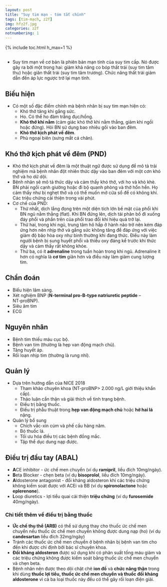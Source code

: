 ```yaml
---
layout: post
title: "Suy tim mạn - tóm tắt chính"
tags: [tim-mạch, z2f]
img: hfz2f.jpg
categories: z2f
notnumbering: 1
---
```


{% include toc.html h_max=1 %} 

##
- Suy tim mạn về cơ bản là phiên bản mạn tính của suy tim cấp. Nó được gây ra bởi một trong hai: giảm khả năng co bóp thất trái (suy tim tâm thu) hoặc giãn thất trái (suy tim tâm trương). Chức năng thất trái giảm dẫn đến áp lực ngược trở lại mạn tính.

## Biểu hiện
- Có một số đặc điểm chính mà bệnh nhân bị suy tim mạn hiện có:
	- Khó thở tăng khi gắng sức.
	- Ho. Có thể ho đàm trắng đục/hồng.
	- **Khó thở khi nằm** (cảm giác khó thở khi nằm thẳng, giảm khi ngồi hoặc đứng). Hỏi BN sử dụng bao nhiêu gối vào ban đêm.
	- **Khó thở kịch phát về đêm**.
	- Phù ngoại biên (sưng mắt cá chân).

## Khó thở kịch phát về đêm (PND)
- Khó thở kịch phát về đêm là một thuật ngữ được sử dụng để mô tả trải nghiệm mà bệnh nhân đột nhiên thức dậy vào ban đêm với một cơn khó thở và ho dữ dội.
- Bệnh nhân sẽ mô tả thức dậy và cảm thấy khó thở, với ho và khò khè. BN phải ngồi cạnh giường hoặc đi bộ quanh phòng và thở hổn hển. Họ cảm thấy như bị nghẹt thở và có thể muốn mở cửa sổ để có không khí. Các triệu chứng cải thiện trong vài phút.
- Cơ chế của PND:
	- Thứ nhất, dịch lắng đọng trên một diện tích lớn bề mặt của phổi khi BN ngủ nằm thẳng (flat). Khi BN đứng lên, dịch tái phân bố đi xuống đáy phổi và phần trên của phổi trao đổi khí hiệu quả trở lại.
	- Thứ hai, trong khi ngủ, trung tâm hô hấp ở hành não trở nên kém đáp ứng hơn nên nhịp thở và gắng sức không tăng để đáp ứng với việc giảm độ bão hòa oxy như bình thường khi đang thức. Điều này làm người bệnh bị sung huyết phổi và thiếu oxy đáng kể trước khi thức dậy và cảm thấy rất không khỏe.
	- Thứ ba, có ít **adrenaline** trong tuần hoàn trong khi ngủ. Adrenaline ít hơn có nghĩa là **cơ tim** giãn hơn và điều này làm giảm cung lượng tim.

## Chẩn đoán
- Biểu hiện lâm sàng.
- Xét nghiệm BNP (**N-terminal pro-B-type natriuretic peptide** – NT‑proBNP).
- Siêu âm tim
- ECG

## Nguyên nhân
- Bệnh tim thiếu máu cục bộ.
- Bệnh van tim (thường là hẹp van động mạch chủ).
- Tăng huyết áp.
- Rối loạn nhịp tim (thường là rung nhĩ).

## Quản lý
- Dựa trên hướng dẫn của NICE 2018
	- Tham khảo chuyên khoa (NT-proBNP> 2.000 ng/L giới thiệu khẩn cấp).
	- Thảo luận cẩn thận và giải thích về tình trạng bệnh.
	- Điều trị bằng thuốc.
	- Điều trị phẫu thuật trong **hẹp van động mạch chủ** hoặc **hở hai lá** nặng.
- Quản lý bổ sung
	- Chích vắc-xin cúm và phế cầu hàng năm.
	- Bỏ thuốc lá.
	- Tối ưu hóa điều trị các bệnh đồng mắc.
	- Tập thể dục dung nạp được.

## Điều trị đầu tay (ABAL)
- **A**CE inhibitor - ức chế men chuyển (ví dụ **ramipril**, liều đích 10mg/ngày).
- **B**eta Blocker - chẹn beta (ví dụ **bisoprolol**, liều đích 10mg/ngày).
- **A**ldosterone antagonist - đối kháng aldosteron khi các triệu chứng không kiểm soát được với ACEi và BB (ví dụ **spironolactone** hoặc **eplerenone**).
- **L**oop diuretics - lợi tiểu quai cải thiện **triệu chứng** (ví dụ **furosemide** 40mg/ngày).

### Chi tiết thêm về điều trị bằng thuốc
- **Ức chế thụ thể (ARB)** có thể sử dụng thay cho thuốc ức chế men chuyển nếu thuốc ức chế men chuyển không được dung nạp (ho) (ví dụ **candesartan** liều đích 32mg/ngày)
- Tránh các thuốc ức chế men chuyển ở bệnh nhân bị bệnh van tim cho đến khi được chỉ định bởi bác sĩ chuyên khoa.
- **Đối kháng aldosteron** được sử dụng khi có phân suất tống máu giảm và các triệu chứng không được kiểm soát bằng thuốc ức chế men chuyển và chẹn beta.
- Bệnh nhân nên được theo dõi chặt chẽ **ion đồ** và **chức năng thận** trong khi dùng **thuốc lợi tiểu, thuốc ức chế men chuyển và thuốc đối kháng aldosterone** vì cả ba loại thuốc này đều có thể gây rối loạn điện giải.

 